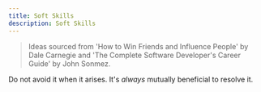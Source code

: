 ```yaml
---
title: Soft Skills
description: Soft Skills
---
```


> Ideas sourced from 'How to Win Friends and Influence People' by Dale Carnegie and 'The Complete Software Developer's Career Guide' by John Sonmez.

Do not avoid it when it arises. It's *always* mutually beneficial to resolve it. 


